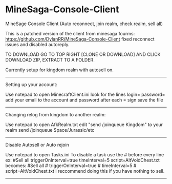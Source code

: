 # MineSaga-Console-Client
MineSage Console Client (Auto reconnect, join realm, check realm, sell all)

This is a patched version of the client from minesaga fourms: https://github.com/DylanRR/MineSaga-Console-Client
fixed reconnect issues and disabled autoreply.

TO DOWNLOAD GO TO TOP RIGHT [CLONE OR DOWNLOAD] AND CLICK DOWNLOAD ZIP, EXTRACT TO A FOLDER.

Currently setup for kingdom realm with autosell on.
_______________________________________________________________________________________
Setting up your account:

Use notepad to open MinecraftClient.ini
look for the lines 
  login=
  password=
add your email to the account and password after each = sign
save the file
________________________________________________________________________________________

Changing relog from kingdom to another realm:

Use notepad to open AfkRealm.txt
edit "send /joinqueue Kingdom" to your realm
send /joinqueue Space/Jurassic/etc

________________________________________________________________________________________

Disable Autosell or Auto rejoin

Use notepad to open Tasks.ini
To disable a task use the # before every line
ex: 
    #Sell all
     triggerOnInterval=true
     timeInterval=5
     script=AltVoidChest.txt
 becomes:
    #Sell all
    # triggerOnInterval=true
    # timeInterval=5
    # script=AltVoidChest.txt
I reccommend doing this if you have nothing to sell.
_______________________________________________________________________________________
